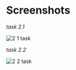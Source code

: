# Screenshots
*task 2.1*


![2   1 task](https://user-images.githubusercontent.com/75045730/101835321-45cfe700-3b44-11eb-84a3-795d49f9f89c.png)


*task 2.2*

![2  2 task](https://user-images.githubusercontent.com/75045730/101835328-4799aa80-3b44-11eb-8c20-2e4be1d29ba5.png)
